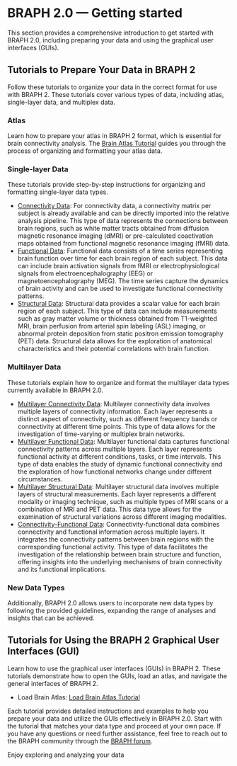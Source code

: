 # BRAPH 2.0 — Getting started

This section provides a comprehensive introduction to get started with BRAPH 2.0, including preparing your data and using the graphical user interfaces (GUIs).

## Tutorials to Prepare Your Data in BRAPH 2

Follow these tutorials to organize your data in the correct format for use with BRAPH 2. These tutorials cover various types of data, including atlas, single-layer data, and multiplex data.

### Atlas

Learn how to prepare your atlas in BRAPH 2 format, which is essential for brain connectivity analysis. The [Brain Atlas Tutorial](tutorials/general/tut_ba.pdf) guides you through the process of organizing and formatting your atlas data.

### Single-layer Data

These tutorials provide step-by-step instructions for organizing and formatting single-layer data types. 
- [Connectivity Data](tutorials/general/tut_gr_CON.pdf): For connectivity data, a connectivity matrix per subject is already available and can be directly imported into the relative analysis pipeline. This type of data represents the connections between brain regions, such as white matter tracts obtained from diffusion magnetic resonance imaging (dMRI) or pre-calculated coactivation maps obtained from functional magnetic resonance imaging (fMRI) data.
- [Functional Data](tutorials/general/tut_gr_FUN.pdf): Functional data consists of a time series representing brain function over time for each brain region of each subject. This data can include brain activation signals from fMRI or electrophysiological signals from electroencephalography (EEG) or magnetoencephalography (MEG). The time series capture the dynamics of brain activity and can be used to investigate functional connectivity patterns.
- [Structural Data](tutorials/general/tut_gr_ST.pdf): Structural data provides a scalar value for each brain region of each subject. This type of data can include measurements such as gray matter volume or thickness obtained from T1-weighted MRI, brain perfusion from arterial spin labeling (ASL) imaging, or abnormal protein deposition from static positron emission tomography (PET) data. Structural data allows for the exploration of anatomical characteristics and their potential correlations with brain function.

### Multilayer Data

These tutorials explain how to organize and format the multilayer data types currently available in BRAPH 2.0.
- [Multilayer Connectivity Data](tutorials/general/tut_gr_CON_MP.pdf): Multilayer connectivity data involves multiple layers of connectivity information. Each layer represents a distinct aspect of connectivity, such as different frequency bands or connectivity at different time points. This type of data allows for the investigation of time-varying or multiplex brain networks.
- [Multilayer Functional Data](tutorials/general/tut_gr_FUN_MP.pdf): Multilayer functional data captures functional connectivity patterns across multiple layers. Each layer represents functional activity at different conditions, tasks, or time intervals. This type of data enables the study of dynamic functional connectivity and the exploration of how functional networks change under different circumstances.
- [Multilayer Structural Data](tutorials/general/tut_gr_ST_MP.pdf): Multilayer structural data involves multiple layers of structural measurements. Each layer represents a different modality or imaging technique, such as multiple types of MRI scans or a combination of MRI and PET data. This data type allows for the examination of structural variations across different imaging modalities.
- [Connectivity-Functional Data](tutorials/general/tut_gr_CON_FUN_MP.pdf): Connectivity-functional data combines connectivity and functional information across multiple layers. It integrates the connectivity patterns between brain regions with the corresponding functional activity. This type of data facilitates the investigation of the relationship between brain structure and function, offering insights into the underlying mechanisms of brain connectivity and its functional implications.

### New Data Types

Additionally, BRAPH 2.0 allows users to incorporate new data types by following the provided guidelines, expanding the range of analyses and insights that can be achieved.

## Tutorials for Using the BRAPH 2 Graphical User Interfaces (GUI)

Learn how to use the graphical user interfaces (GUIs) in BRAPH 2. These tutorials demonstrate how to open the GUIs, load an atlas, and navigate the general interfaces of BRAPH 2.
- Load Brain Atlas: [Load Brain Atlas Tutorial](https://github.com/giovannivolpe/BRAPH-2-Matlab-beta/tree/develop/tutorials/general/load_brain_atlas)

Each tutorial provides detailed instructions and examples to help you prepare your data and utilize the GUIs effectively in BRAPH 2.0. Start with the tutorial that matches your data type and proceed at your own pace. If you have any questions or need further assistance, feel free to reach out to the BRAPH community through the [BRAPH forum](http://braph.org/forums).

Enjoy exploring and analyzing your data
